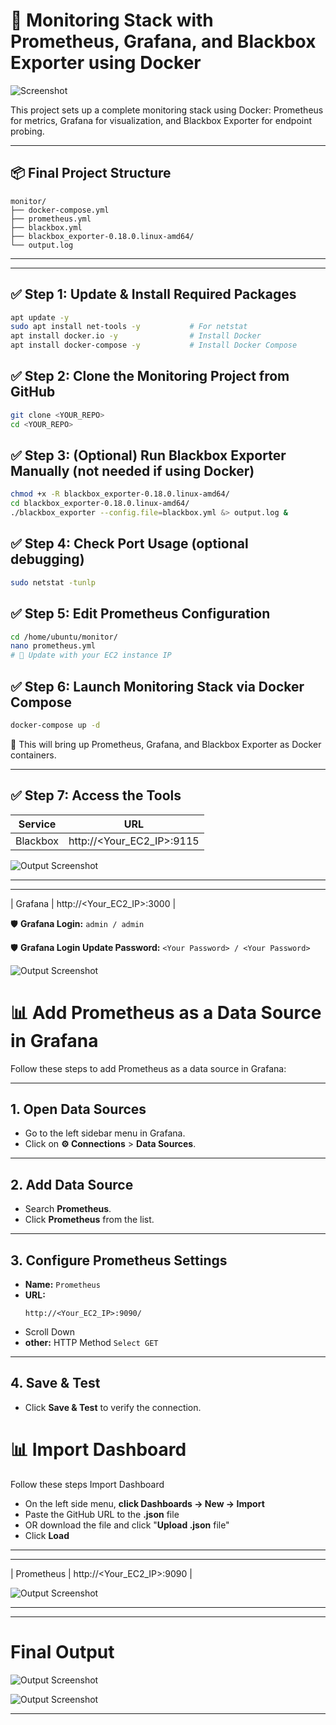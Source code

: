 
# 🚀 Monitoring Stack with Prometheus, Grafana, and Blackbox Exporter using Docker

![Screenshot](Monitoring.png)

This project sets up a complete monitoring stack using Docker: Prometheus for metrics, Grafana for visualization, and Blackbox Exporter for endpoint probing.

---

## 📦 Final Project Structure

```
monitor/
├── docker-compose.yml
├── prometheus.yml
├── blackbox.yml
├── blackbox_exporter-0.18.0.linux-amd64/
└── output.log
```

---

---

## ✅ Step 1: Update & Install Required Packages
```bash
apt update -y
sudo apt install net-tools -y           # For netstat
apt install docker.io -y                # Install Docker
apt install docker-compose -y           # Install Docker Compose
```

## ✅ Step 2: Clone the Monitoring Project from GitHub
```bash
git clone <YOUR_REPO>
cd <YOUR_REPO>
```

## ✅ Step 3: (Optional) Run Blackbox Exporter Manually (not needed if using Docker)
```bash
chmod +x -R blackbox_exporter-0.18.0.linux-amd64/
cd blackbox_exporter-0.18.0.linux-amd64/
./blackbox_exporter --config.file=blackbox.yml &> output.log &
```

## ✅ Step 4: Check Port Usage (optional debugging)
```bash
sudo netstat -tunlp
```

## ✅ Step 5: Edit Prometheus Configuration
```bash
cd /home/ubuntu/monitor/
nano prometheus.yml
# 🔧 Update with your EC2 instance IP
```

## ✅ Step 6: Launch Monitoring Stack via Docker Compose
```bash
docker-compose up -d
```
🔄 This will bring up Prometheus, Grafana, and Blackbox Exporter as Docker containers.

---
## ✅ Step 7: Access the Tools

| Service     | URL                        |
|-------------|----------------------------|
| Blackbox    | http://<Your_EC2_IP>:9115  |

![Output Screenshot](Black.png)

---

---

| Grafana     | http://<Your_EC2_IP>:3000  |

🛡 **Grafana Login:** `admin / admin`

🛡 **Grafana Login Update Password:** `<Your Password> / <Your Password>`

![Output Screenshot](Grafana.png)

# 📊 Add Prometheus as a Data Source in Grafana
 
Follow these steps to add Prometheus as a data source in Grafana:
 
---
 
## 1. Open Data Sources
 
- Go to the left sidebar menu in Grafana.
- Click on **⚙️ Connections** > **Data Sources**.
 
---
 
## 2. Add Data Source
 
- Search **Prometheus**.
- Click **Prometheus** from the list.
 
---
 
## 3. Configure Prometheus Settings
 
- **Name:** `Prometheus`
- **URL:**  
  ```
  http://<Your_EC2_IP>:9090/
  ```
- Scroll Down
- **other:** HTTP Method
  `Select GET`
 
---
 
## 4. Save & Test
 
- Click **Save & Test** to verify the connection.

# 📊 Import Dashboard

Follow these steps Import Dashboard

- On the left side menu, **click Dashboards → New → Import**
- Paste the GitHub URL to the **.json** file
- OR download the file and click "**Upload .json** file"
- Click **Load**

---

---

| Prometheus  | http://<Your_EC2_IP>:9090  |

![Output Screenshot](Prom.png)

---

---
# Final Output

![Output Screenshot](Final.png)

![Output Screenshot](Ou.png)

---
